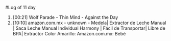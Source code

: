 #Log of 11 day

1. [00:21] Wolf Parade - Thin Mind - Against the Day
1. [10:10] amazon.com.mx - unknown - Medela| Extractor de Leche Manual | Saca Leche Manual Individual Harmony | Fácil de Transportar| Libre de BPA| Extractor Color Amarillo: Amazon.com.mx: Bebé
